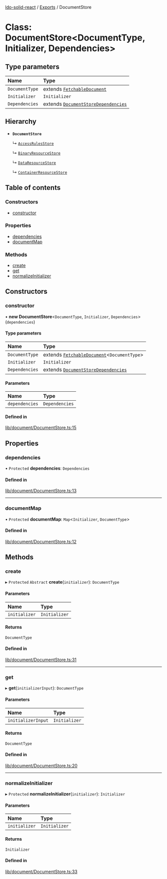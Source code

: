 [ldo-solid-react](../README.md) / [Exports](../modules.md) / DocumentStore

# Class: DocumentStore<DocumentType, Initializer, Dependencies\>

## Type parameters

| Name | Type |
| :------ | :------ |
| `DocumentType` | extends [`FetchableDocument`](FetchableDocument.md) |
| `Initializer` | `Initializer` |
| `Dependencies` | extends [`DocumentStoreDependencies`](../interfaces/DocumentStoreDependencies.md) |

## Hierarchy

- **`DocumentStore`**

  ↳ [`AccessRulesStore`](AccessRulesStore.md)

  ↳ [`BinaryResourceStore`](BinaryResourceStore.md)

  ↳ [`DataResourceStore`](DataResourceStore.md)

  ↳ [`ContainerResourceStore`](ContainerResourceStore.md)

## Table of contents

### Constructors

- [constructor](DocumentStore.md#constructor)

### Properties

- [dependencies](DocumentStore.md#dependencies)
- [documentMap](DocumentStore.md#documentmap)

### Methods

- [create](DocumentStore.md#create)
- [get](DocumentStore.md#get)
- [normalizeInitializer](DocumentStore.md#normalizeinitializer)

## Constructors

### constructor

• **new DocumentStore**<`DocumentType`, `Initializer`, `Dependencies`\>(`dependencies`)

#### Type parameters

| Name | Type |
| :------ | :------ |
| `DocumentType` | extends [`FetchableDocument`](FetchableDocument.md)<`DocumentType`\> |
| `Initializer` | `Initializer` |
| `Dependencies` | extends [`DocumentStoreDependencies`](../interfaces/DocumentStoreDependencies.md) |

#### Parameters

| Name | Type |
| :------ | :------ |
| `dependencies` | `Dependencies` |

#### Defined in

[lib/document/DocumentStore.ts:15](https://github.com/o-development/ldo-solid-react/blob/29a7f21/lib/document/DocumentStore.ts#L15)

## Properties

### dependencies

• `Protected` **dependencies**: `Dependencies`

#### Defined in

[lib/document/DocumentStore.ts:13](https://github.com/o-development/ldo-solid-react/blob/29a7f21/lib/document/DocumentStore.ts#L13)

___

### documentMap

• `Protected` **documentMap**: `Map`<`Initializer`, `DocumentType`\>

#### Defined in

[lib/document/DocumentStore.ts:12](https://github.com/o-development/ldo-solid-react/blob/29a7f21/lib/document/DocumentStore.ts#L12)

## Methods

### create

▸ `Protected` `Abstract` **create**(`initializer`): `DocumentType`

#### Parameters

| Name | Type |
| :------ | :------ |
| `initializer` | `Initializer` |

#### Returns

`DocumentType`

#### Defined in

[lib/document/DocumentStore.ts:31](https://github.com/o-development/ldo-solid-react/blob/29a7f21/lib/document/DocumentStore.ts#L31)

___

### get

▸ **get**(`initializerInput`): `DocumentType`

#### Parameters

| Name | Type |
| :------ | :------ |
| `initializerInput` | `Initializer` |

#### Returns

`DocumentType`

#### Defined in

[lib/document/DocumentStore.ts:20](https://github.com/o-development/ldo-solid-react/blob/29a7f21/lib/document/DocumentStore.ts#L20)

___

### normalizeInitializer

▸ `Protected` **normalizeInitializer**(`initializer`): `Initializer`

#### Parameters

| Name | Type |
| :------ | :------ |
| `initializer` | `Initializer` |

#### Returns

`Initializer`

#### Defined in

[lib/document/DocumentStore.ts:33](https://github.com/o-development/ldo-solid-react/blob/29a7f21/lib/document/DocumentStore.ts#L33)
